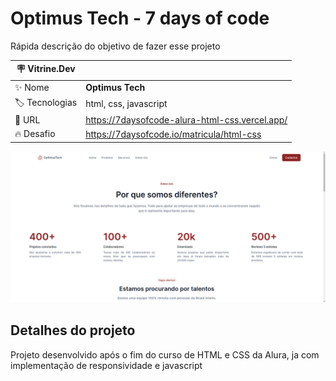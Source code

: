 # Optimus Tech - 7 days of code

Rápida descrição do objetivo de fazer esse projeto

| :placard: Vitrine.Dev |     |
| -------------  | --- |
| :sparkles: Nome        | **Optimus Tech**
| :label: Tecnologias | html, css, javascript
| :rocket: URL         | https://7daysofcode-alura-html-css.vercel.app/
| :fire: Desafio     | https://7daysofcode.io/matricula/html-css

<!-- Inserir imagem com a #vitrinedev ao final do link -->
![](https://github.com/LuisFilipe404/pictures/blob/main/Captura%20de%20tela%20de%202023-01-20%2014-04-57.png#vitrinedev)

## Detalhes do projeto

Projeto desenvolvido após o fim do curso de HTML e CSS da Alura, ja com implementação de responsividade e javascript
